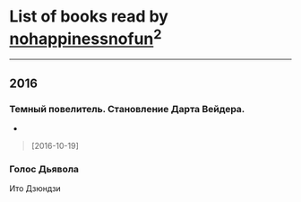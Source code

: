 # List of books read by [nohappinessnofun](http://vk.com/id380085691)<sup>2</sup>
---

## 2016

### Темный повелитель. Становление Дарта Вейдера.
-
> [2016-10-19] 


### Голос Дьявола
Ито Дзюндзи



